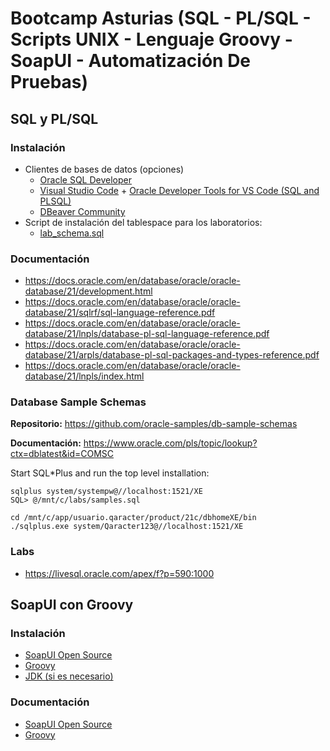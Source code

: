 # Bootcamp Asturias (SQL - PL/SQL - Scripts UNIX - Lenguaje Groovy - SoapUI - Automatización De Pruebas)

## SQL y PL/SQL

### Instalación

- Clientes de bases de datos (opciones)
  - [Oracle SQL Developer](https://www.oracle.com/database/sqldeveloper/technologies/download/)
  - [Visual Studio Code](https://code.visualstudio.com/download) + [Oracle Developer Tools for VS Code (SQL and PLSQL)](https://marketplace.visualstudio.com/items?itemName=Oracle.oracledevtools)
  - [DBeaver Community](https://dbeaver.io/download/)
- Script de instalación del tablespace para los laboratorios:
  - [lab_schema.sql](./lab_schema.sql)

### Documentación

- https://docs.oracle.com/en/database/oracle/oracle-database/21/development.html
- https://docs.oracle.com/en/database/oracle/oracle-database/21/sqlrf/sql-language-reference.pdf
- https://docs.oracle.com/en/database/oracle/oracle-database/21/lnpls/database-pl-sql-language-reference.pdf
- https://docs.oracle.com/en/database/oracle/oracle-database/21/arpls/database-pl-sql-packages-and-types-reference.pdf
- https://docs.oracle.com/en/database/oracle/oracle-database/21/lnpls/index.html

### Database Sample Schemas

**Repositorio:** https://github.com/oracle-samples/db-sample-schemas

**Documentación:** https://www.oracle.com/pls/topic/lookup?ctx=dblatest&id=COMSC

Start SQL*Plus and run the top level installation:

    sqlplus system/systempw@//localhost:1521/XE
    SQL> @/mnt/c/labs/samples.sql
    
    cd /mnt/c/app/usuario.qaracter/product/21c/dbhomeXE/bin
    ./sqlplus.exe system/Qaracter123@//localhost:1521/XE

### Labs

- https://livesql.oracle.com/apex/f?p=590:1000

## SoapUI con Groovy

### Instalación

- [SoapUI Open Source](https://www.soapui.org/downloads/soapui/)
- [Groovy](https://groovy.apache.org/download.html)
- [JDK (si es necesario)](https://www.oracle.com/es/java/technologies/downloads/)

### Documentación

- [SoapUI Open Source](https://www.soapui.org/docs/soapui-projects/)
- [Groovy](https://www.groovy-lang.org/documentation.html)
